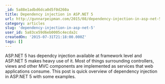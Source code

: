 ```yaml
---
_id: 5a88e1adbd6dca0d5f0d260a
title: Dependency injection in ASP.NET 5
url: http://gunnarpeipman.com/2015/08/dependency-injection-in-asp-net-5/
category: articles
slug: 'dependency-injection-in-asp-net-5'
user_id: 5a83ce59d6eb0005c4ecda2c
createdOn: '2015-07-31T21:18:00.000Z'
tags: []
---
```


ASP.NET 5 has dependcy injection available at framework level and ASP.NET 5 makes heavy use of it. Most of things surrounding controllers, views and other MVC components are implemented as services that web applications consume. This post is quick overview of dependency injection in ASP.NET 5 with some examples.
